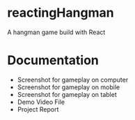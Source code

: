 # reactingHangman
A hangman game build with React

# Documentation
- Screenshot for gameplay on computer
- Screenshot for gameplay on mobile
- Screenshot for gameplay on tablet
- Demo Video File
- Project Report
